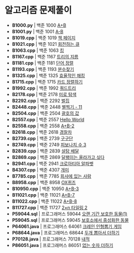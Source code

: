 # 알고리즘 문제풀이

* **B1000.py** | 백준 1000 [A+B](https://www.acmicpc.net/problem/1000)
* **B1001.py** | 백준 1001 [A-B](https://www.acmicpc.net/problem/1001)
* **B1019.cpp** | 백준 1019 [책 페이지](https://www.acmicpc.net/problem/1019)
* **B1021.cpp** | 백준 1021 [회전하는 큐](https://www.acmicpc.net/problem/1021)
* **B1063.cpp** | 백준 1063 [킹](https://www.acmicpc.net/problem/1063)
* **B1167.cpp** | 백준 1167 [트리의 지름](https://www.acmicpc.net/problem/1167)
* **B1181.cpp** | 백준 1181 [단어 정렬](https://www.acmicpc.net/problem/1181)
* **B1193.cpp** | 백준 1193 [분수찾기](https://www.acmicpc.net/problem/1193)
* **B1325.cpp** | 백준 1325 [효율적인 해킹](https://www.acmicpc.net/problem/1325)
* **B1715.cpp** | 백준 1715 [카드 정렬하기](https://www.acmicpc.net/problem/1715)
* **B1992.cpp** | 백준 1992 [쿼드트리](https://www.acmicpc.net/problem/1992)
* **B2178.cpp** | 백준 2178 [미로 탐색](https://www.acmicpc.net/problem/2178)
* **B2292.cpp** | 백준 2292 [벌집](https://www.acmicpc.net/problem/2292)
* **B2448.cpp** | 백준 2448 [별찍기 - 11](https://www.acmicpc.net/problem/2448)
* **B2504.cpp** | 백준 2504 [괄호의 값](https://www.acmicpc.net/problem/2504)
* **B2557.cpp** | 백준 2557 [Hello World](https://www.acmicpc.net/problem/2557)
* **B2558.cpp** | 백준 2558 [A+B-2](https://www.acmicpc.net/problem/2558)
* **B2618.cpp** | 백준 2618 [경찰차](https://www.acmicpc.net/problem/2618)
* **B2739.cpp** | 백준 2739 [구구단](https://www.acmicpc.net/problem/2739)
* **B2749.cpp** | 백준 2749 [피보나치 수 3](https://www.acmicpc.net/problem/2749)
* **B2839.cpp** | 백준 2839 [설탕 배달](https://www.acmicpc.net/problem/2839)
* **B2869.cpp** | 백준 2869 [달팽이는 올라가고 싶다](https://www.acmicpc.net/problem/2869)
* **B2941.cpp** | 백준 2941 [크로아티아 알파벳](https://www.acmicpc.net/problem/2941)
* **B4307.cpp** | 백준 4307 [개미](https://www.acmicpc.net/problem/4307)
* **B7785.cpp** | 백준 7785 [회사에 있는 사람](https://www.acmicpc.net/problem/7785)
* **B8958.cpp** | 백준 8958 [OX퀴즈](https://www.acmicpc.net/problem/8958)
* **B10950.cpp** | 백준 10950 [A+B-3](https://www.acmicpc.net/problem/10950)
* **B11021.cpp** | 백준 11021 [A+B-7](https://www.acmicpc.net/problem/11021)
* **B11022.cpp** | 백준 11022 [A+B-8](https://www.acmicpc.net/problem/11022)
* **B11727.cpp** | 백준 11727 [2×n 타일링 2](https://www.acmicpc.net/problem/11727)
* **P59044.sql** | 프로그래머스 59044 [오랜 기간 보호한 동물(1)](https://programmers.co.kr/learn/courses/30/lessons/59044)
* **P59045.sql** | 프로그래머스 59045 [보호소에서 중성화한 동물](https://programmers.co.kr/learn/courses/30/lessons/59045)
* **P64061.java** | 프로그래머스 64061 [크레인 인형뽑기 게임](https://programmers.co.kr/learn/courses/30/lessons/64061)
* **P68644.java** | 프로그래머스 68644 [두개 뽑아서 더하기](https://school.programmers.co.kr/learn/courses/30/lessons/68644)
* **P70128.java** | 프로그래머스 70128 [내적](https://school.programmers.co.kr/learn/courses/30/lessons/70128)
* **P86051.java** | 프로그래머스 86051 [없는 숫자 더하기](https://school.programmers.co.kr/learn/courses/30/lessons/86051)
